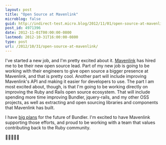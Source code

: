 ```yaml
---
layout: post
title: "Open Source at Mavenlink"
microblog: false
guid: http://indirect-test.micro.blog/2012/11/01/open-source-at-mavenlink/
post_id: 4971396
date: 2012-11-01T00:00:00-0800
lastmod: 2012-10-31T16:00:00-0800
type: post
url: /2012/10/31/open-source-at-mavenlink/
---
```

I've started a new job, and I'm pretty excited about it. [Mavenlink](http://www.mavenlink.com) has hired me to be their new open source lead. Part of my new job is going to be working with their engineers to give open source a bigger presence at Mavenlink, and that is pretty cool. Another part will include improving Mavenlink's API and making it easier for developers to use. The part I am most excited about, though, is that I'm going to be working directly on improving the Ruby and Rails open source ecosystem. That will include spending more time improving Bundler, jquery-rails, and my other OSS projects, as well as extracting and open sourcing libraries and components that Mavenlink has built.

I have [big plans](http://andre.arko.net/2012/07/23/towards-a-bundler-plugin-system/) for the future of Bundler. I'm excited to have Mavenlink supporting those efforts, and proud to be working with a team that values contributing back to the Ruby community.

🎉🎊😸🎈🎉
